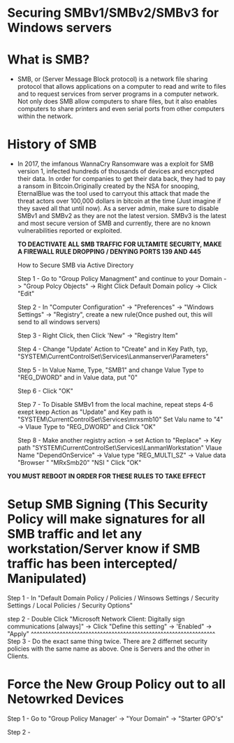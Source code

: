 # Securing SMBv1/SMBv2/SMBv3 for Windows servers 



# What is SMB? # 
- SMB, or (Server Message Block protocol) is a network file sharing protocol that allows applications on a computer to read and write to files and to request services 
  from server programs in a computer network. Not only does SMB allow computers to share files, but it also enables computers to share printers and even serial ports 
  from other computers within the network.  
  
# History of SMB 
 - In 2017, the imfanous WannaCry Ransomware was a exploit for SMB version 1, infected hundreds of thousands of devices and encrypted their data. In order
   for companies to get their data back, they had to pay a ransom in Bitcoin.Originally created by the NSA for snooping, EternalBlue was the tool used to carryout this 
   attack that made the threat actors over 100,000 dollars in bitcoin at the time (Just imagine if they saved all that until now). As a server admin, make sure to 
   disable SMBv1 and SMBv2 as they are not the latest version. SMBv3 is the latest and most secure version of SMB and currently, there are no known vulnerabilities 
   reported or exploited.  
   
   **TO DEACTIVATE ALL SMB TRAFFIC FOR ULTAMITE SECURITY, MAKE A FIREWALL RULE DROPPING / DENYING PORTS 139 AND 445**
   
   How to Secure SMB via Active Directory
   
   Step 1 - Go to "Group Policy Managment" and continue to your Domain -> "Group Polcy Objects" -> Right Click Default Domain policy -> Click "Edit" 
   
   Step 2 - In "Computer Configuration" -> "Preferences" -> "Windows Settings" -> "Registry", create a new rule(Once pushed out, this will send to all windows servers)

   Step 3 - Right Click, then Click 'New" -> "Registry Item" 
   
   Step 4 - Change "Update' Action to "Create" and in Key Path, typ, "SYSTEM\CurrentControlSet\Services\Lanmanserver\Parameters" 
   
   Step 5 - In Value Name, Type, "SMB1" and change Value Type to "REG_DWORD" and in Value data, put "0"
   
   Step 6 - Click "OK"
   
   Step 7 - To Disable SMBv1 from the local machine, repeat steps 4-6 exept keep Action as "Update" and Key path is "SYSTEM\CurrentControlSet\Services\mrxsmb10" 
            Set Valu name to "4" -> Vlaue Type to "REG_DWORD" and Click "OK" 
   
   Step 8 - Make another registry action -> set Action to "Replace" -> Key path "SYSTEM\CurrentControlSet\Services\LanmanWorkstation"
            Vlaue Name "DependOnService" -> Value type "REG_MULTI_SZ" -> Value data "Browser "
                                                                                    "MRxSmb20" 
                                                                                    "NSI     " Click "OK" 
 
 **YOU MUST REBOOT IN ORDER FOR THESE RULES TO TAKE EFFECT**
 

# Setup SMB Signing (This Security Policy will make signatures for all SMB traffic and let any workstation/Server know if SMB traffic has been intercepted/ Manipulated)

   Step 1 - In "Default Domain Policy / Policies / Winsows Settings / Security Settings / Local Policies / Security Options" 

   step 2 - Double Click "Microsoft Network Client: Digitally sign communications [always]" -> Click "Define this setting" -> 'Enabled" -> "Apply" 
                       ^^^^^^^^^^^^^^^^^^^^^^^^^^^^^^^^^^^^^^^^^^^^^^^^^^^^^^^^^^^^^^^^                                       
   Step 3 - Do the exact same thing twice. There are 2 differnet security policies with the same name as above. One is Servers and the other in Clients.
                                                                                    
   # Force the New Group Policy out to all Netowrked Devices  
   
   Step 1 - Go to "Group Policy Manager' -> "Your Domain" -> "Starter GPO's" 

   Step 2 - 
